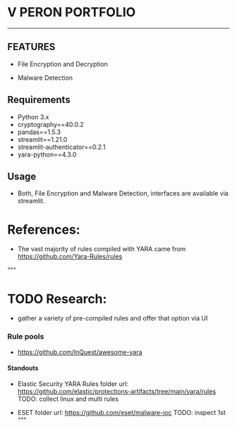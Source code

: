 # V PERON PORTFOLIO
---

## FEATURES

- File Encryption and Decryption

- Malware Detection

## Requirements

- Python 3.x
- cryptography==40.0.2
- pandas==1.5.3
- streamlit==1.21.0
- streamlit-authenticator==0.2.1
- yara-python==4.3.0

## Usage

- Both, File Encryption and Malware Detection, interfaces are available via streamlit.

# References:

- The vast majority of rules compiled with YARA came from https://github.com/Yara-Rules/rules


"""
# TODO Research:
- gather a variety of pre-compiled rules and offer that option via UI

### Rule pools

- https://github.com/InQuest/awesome-yara

#### Standouts

- Elastic Security YARA Rules
folder url: https://github.com/elastic/protections-artifacts/tree/main/yara/rules
TODO: collect linux and multi rules

- ESET
folder url: https://github.com/eset/malware-ioc
TODO: inspect 1st
""" 